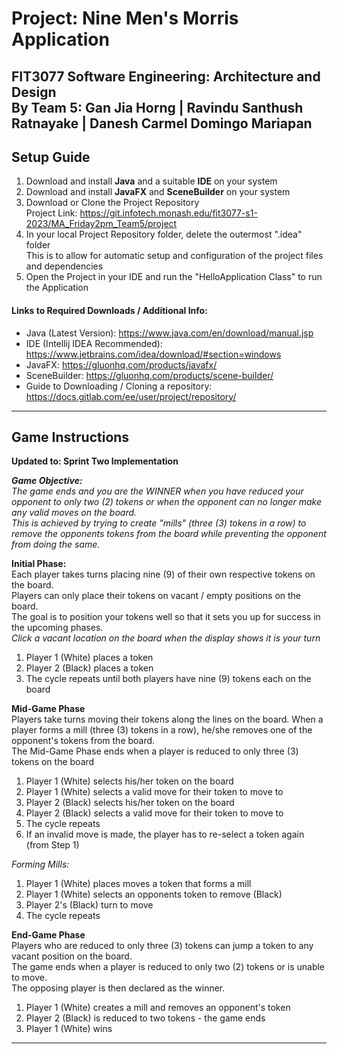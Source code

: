 # Project: Nine Men's Morris Application
**FIT3077 Software Engineering: Architecture and Design** <br>
By Team 5: Gan Jia Horng | Ravindu Santhush Ratnayake | Danesh Carmel Domingo Mariapan
---

## Setup Guide
1. Download and install **Java** and a suitable **IDE** on your system
2. Download and install **JavaFX** and **SceneBuilder** on your system
3. Download or Clone the Project Repository <br>
   Project Link: https://git.infotech.monash.edu/fit3077-s1-2023/MA_Friday2pm_Team5/project <br>
4. In your local Project Repository folder, delete the outermost ".idea" folder <br>
   This is to allow for automatic setup and configuration of the project files and dependencies
5. Open the Project in your IDE and run the "HelloApplication Class" to run the Application

#### Links to Required Downloads / Additional Info:
- Java (Latest Version): https://www.java.com/en/download/manual.jsp
- IDE (Intellij IDEA Recommended): https://www.jetbrains.com/idea/download/#section=windows
- JavaFX: https://gluonhq.com/products/javafx/
- SceneBuilder: https://gluonhq.com/products/scene-builder/
- Guide to Downloading / Cloning a repository: https://docs.gitlab.com/ee/user/project/repository/
---

## Game Instructions
**Updated to: Sprint Two Implementation**

***Game Objective:** <br>
The game ends and you are the WINNER when you have reduced your opponent to only
two (2) tokens or when the opponent can no longer make any valid moves on the board. <br>
This is achieved by trying to create "mills" (three (3) tokens in a row) to remove the opponents tokens from the board
while preventing the opponent from doing the same.*

**Initial Phase:** <br>
Each player takes turns placing nine (9) of their own respective tokens on the board. <br>
Players can only place their tokens on vacant / empty positions on the board. <br>
The goal is to position your tokens well so that it sets you up for success in the upcoming phases. <br>
*Click a vacant location on the board when the display shows it is your turn*
1. Player 1 (White) places a token
2. Player 2 (Black) places a token
3. The cycle repeats until both players have nine (9) tokens each on the board

**Mid-Game Phase** <br>
Players take turns moving their tokens along the lines on the board.
When a player forms a mill (three (3) tokens in a row), he/she removes one of the opponent's tokens from the board. <br>
The Mid-Game Phase ends when a player is reduced to only three (3) tokens on the board <br>
1. Player 1 (White) selects his/her token on the board
2. Player 1 (White) selects a valid move for their token to move to
3. Player 2 (Black) selects his/her token on the board
4. Player 2 (Black) selects a valid move for their token to move to
5. The cycle repeats
6. If an invalid move is made, the player has to re-select a token again (from Step 1)

*Forming Mills:*
1. Player 1 (White) places moves a token that forms a mill
2. Player 1 (White) selects an opponents token to remove (Black)
3. Player 2's (Black) turn to move
4. The cycle repeats

**End-Game Phase** <br>
Players who are reduced to only three (3) tokens can jump a token to any vacant position on the board. <br>
The game ends when a player is reduced to only two (2) tokens or is unable to move. <br>
The opposing player is then declared as the winner. <br>
1. Player 1 (White) creates a mill and removes an opponent's token
2. Player 2 (Black) is reduced to two tokens - the game ends
3. Player 1 (White) wins
---
